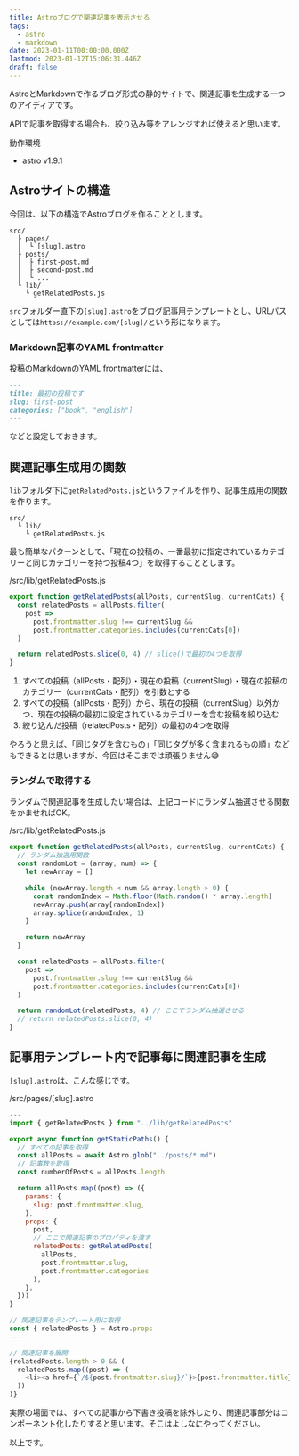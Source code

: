 ```yaml
---
title: Astroブログで関連記事を表示させる
tags:
  - astro
  - markdown
date: 2023-01-11T00:00:00.000Z
lastmod: 2023-01-12T15:06:31.446Z
draft: false
---
```


AstroとMarkdownで作るブログ形式の静的サイトで、関連記事を生成する一つのアイディアです。

APIで記事を取得する場合も、絞り込み等をアレンジすれば使えると思います。

動作環境

- astro v1.9.1

## Astroサイトの構造

今回は、以下の構造でAstroブログを作ることとします。

```text
src/
  ├ pages/
  │  └ [slug].astro
  ├ posts/
  │  ├ first-post.md
  │  ├ second-post.md
  │  └ ...
  └ lib/
    └ getRelatedPosts.js
```

`src`フォルダー直下の`[slug].astro`をブログ記事用テンプレートとし、URLパスとしては`https://example.com/[slug]/`という形になります。

### Markdown記事のYAML frontmatter

投稿のMarkdownのYAML frontmatterには、

```md
---
title: 最初の投稿です
slug: first-post
categories: ["book", "english"]
---
```

などと設定しておきます。

## 関連記事生成用の関数

`lib`フォルダ下に`getRelatedPosts.js`というファイルを作り、記事生成用の関数を作ります。

```text
src/
  └ lib/
    └ getRelatedPosts.js
```

最も簡単なパターンとして、「現在の投稿の、一番最初に指定されているカテゴリーと同じカテゴリーを持つ投稿4つ」を取得することとします。

<div class="filename">/src/lib/getRelatedPosts.js</div>

```js
export function getRelatedPosts(allPosts, currentSlug, currentCats) {
  const relatedPosts = allPosts.filter(
    post =>
      post.frontmatter.slug !== currentSlug &&
      post.frontmatter.categories.includes(currentCats[0])
  )

  return relatedPosts.slice(0, 4) // slice()で最初の4つを取得
}
```

1. すべての投稿（allPosts・配列）・現在の投稿（currentSlug）・現在の投稿のカテゴリー（currentCats・配列）を引数とする
2. すべての投稿（allPosts・配列）から、現在の投稿（currentSlug）以外かつ、現在の投稿の最初に設定されているカテゴリーを含む投稿を絞り込む
3. 絞り込んだ投稿（relatedPosts・配列）の最初の4つを取得

やろうと思えば、「同じタグを含むもの」「同じタグが多く含まれるもの順」などもできるとは思いますが、今回はそこまでは頑張りません😅

### ランダムで取得する

ランダムで関連記事を生成したい場合は、上記コードにランダム抽選させる関数をかませればOK。

<div class="filename">/src/lib/getRelatedPosts.js</div>

```js
export function getRelatedPosts(allPosts, currentSlug, currentCats) {
  // ランダム抽選用関数
  const randomLot = (array, num) => {
    let newArray = []

    while (newArray.length < num && array.length > 0) {
      const randomIndex = Math.floor(Math.random() * array.length)
      newArray.push(array[randomIndex])
      array.splice(randomIndex, 1)
    }

    return newArray
  }

  const relatedPosts = allPosts.filter(
    post =>
      post.frontmatter.slug !== currentSlug &&
      post.frontmatter.categories.includes(currentCats[0])
  )

  return randomLot(relatedPosts, 4) // ここでランダム抽選させる
  // return relatedPosts.slice(0, 4)
}
```

## 記事用テンプレート内で記事毎に関連記事を生成

`[slug].astro`は、こんな感じです。

<div class="filename">/src/pages/[slug].astro</div>

```js
---
import { getRelatedPosts } from "../lib/getRelatedPosts"

export async function getStaticPaths() {
  // すべての記事を取得
  const allPosts = await Astro.glob("../posts/*.md")
  // 記事数を取得
  const numberOfPosts = allPosts.length

  return allPosts.map((post) => ({
    params: {
      slug: post.frontmatter.slug,
    },
    props: {
      post,
      // ここで関連記事のプロパティを渡す
      relatedPosts: getRelatedPosts(
        allPosts,
        post.frontmatter.slug,
        post.frontmatter.categories
      ),
    },
  }))
}

// 関連記事をテンプレート用に取得
const { relatedPosts } = Astro.props
---

// 関連記事を展開
{relatedPosts.length > 0 && (
  relatedPosts.map((post) => (
    <li><a href={`/${post.frontmatter.slug}/`}>{post.frontmatter.title}</a></li>
  ))
)}
```

実際の場面では、すべての記事から下書き投稿を除外したり、関連記事部分はコンポーネント化したりすると思います。そこはよしなにやってください。

以上です。

